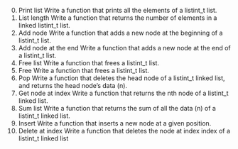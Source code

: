 0. Print list
Write a function that prints all the elements of a listint_t list.
1. List length
Write a function that returns the number of elements in a linked listint_t list.
2. Add node
Write a function that adds a new node at the beginning of a listint_t list.
3. Add node at the end
Write a function that adds a new node at the end of a listint_t list.
4. Free list
Write a function that frees a listint_t list.
5. Free
Write a function that frees a listint_t list.
6. Pop
Write a function that deletes the head node of a listint_t linked list, and returns the head node’s data (n).
7. Get node at index
Write a function that returns the nth node of a listint_t linked list.
8. Sum list
Write a function that returns the sum of all the data (n) of a listint_t linked list.
9. Insert
Write a function that inserts a new node at a given position.
10. Delete at index
Write a function that deletes the node at index index of a listint_t linked list
